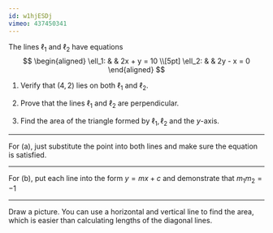 ```yaml
---
id: w1hjESDj
vimeo: 437450341
---
```


The lines $\ell_1$ and $\ell_2$ have equations
$$
\begin{aligned}
\ell_1: & & 2x + y = 10 \\[5pt]
\ell_2: & & 2y - x = 0
\end{aligned}
$$

 1. Verify that $(4,2)$ lies on both $\ell_1$ and $\ell_2.$

 1. Prove that the lines $\ell_1$ and $\ell_2$ are perpendicular.

 1. Find the area of the triangle formed by $\ell_1, \ell_2$ and the $y$-axis.

---

For (a), just substitute the point into both lines and make sure the equation is satisfied.

---

For (b), put each line into the form $y = mx + c$ and demonstrate that $m_1m_2 = -1$

---

Draw a picture. You can use a horizontal and vertical line to find the area, which is easier than calculating lengths of the diagonal lines.
